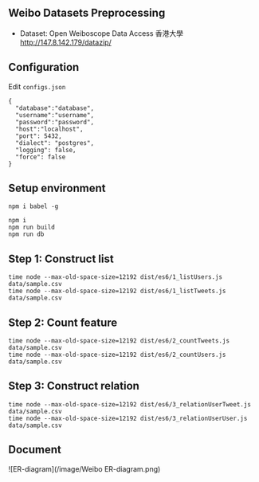 ## Weibo Datasets Preprocessing

- Dataset: Open Weiboscope Data Access 香港大學 http://147.8.142.179/datazip/

## Configuration

Edit `configs.json`

```
{
  "database":"database",
  "username":"username",
  "password":"password",
  "host":"localhost",
  "port": 5432,
  "dialect": "postgres",
  "logging": false,
  "force": false
}
```

## Setup environment

```
npm i babel -g

npm i
npm run build
npm run db
```

## Step 1: Construct list

```
time node --max-old-space-size=12192 dist/es6/1_listUsers.js data/sample.csv
time node --max-old-space-size=12192 dist/es6/1_listTweets.js data/sample.csv
```

## Step 2: Count feature

```
time node --max-old-space-size=12192 dist/es6/2_countTweets.js data/sample.csv
time node --max-old-space-size=12192 dist/es6/2_countUsers.js data/sample.csv
```

## Step 3: Construct relation

```
time node --max-old-space-size=12192 dist/es6/3_relationUserTweet.js data/sample.csv
time node --max-old-space-size=12192 dist/es6/3_relationUserUser.js data/sample.csv
```

## Document

![ER-diagram](/image/Weibo ER-diagram.png)